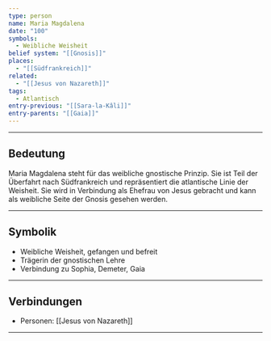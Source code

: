 ```yaml
---
type: person
name: Maria Magdalena
date: "100"
symbols:
  - Weibliche Weisheit
belief system: "[[Gnosis]]"
places:
  - "[[Südfrankreich]]"
related:
  - "[[Jesus von Nazareth]]"
tags:
  - Atlantisch
entry-previous: "[[Sara-la-Kâli]]"
entry-parents: "[[Gaia]]"
---
```

---
## Bedeutung

Maria Magdalena steht für das weibliche gnostische Prinzip. Sie ist Teil der Überfahrt nach Südfrankreich und repräsentiert die atlantische Linie der Weisheit. Sie wird in Verbindung als Ehefrau von Jesus gebracht und kann als weibliche Seite der Gnosis gesehen werden.

---
## Symbolik

- Weibliche Weisheit, gefangen und befreit
- Trägerin der gnostischen Lehre
- Verbindung zu Sophia, Demeter, Gaia

---
## Verbindungen

- Personen: [[Jesus von Nazareth]]

---

```bearings
```


